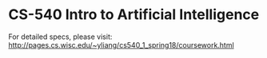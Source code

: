 # CS-540 Intro to Artificial Intelligence
For detailed specs, please visit: 
http://pages.cs.wisc.edu/~yliang/cs540_1_spring18/coursework.html
